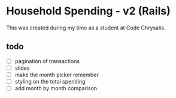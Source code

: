 # Household Spending - v2 (Rails)

This was created during my time as a student at Code Chrysalis.

## todo

- [ ] pagination of transactions
- [ ] slides
- [ ] make the month picker remember
- [ ] styling on the total spending
- [ ] add month by month comparison